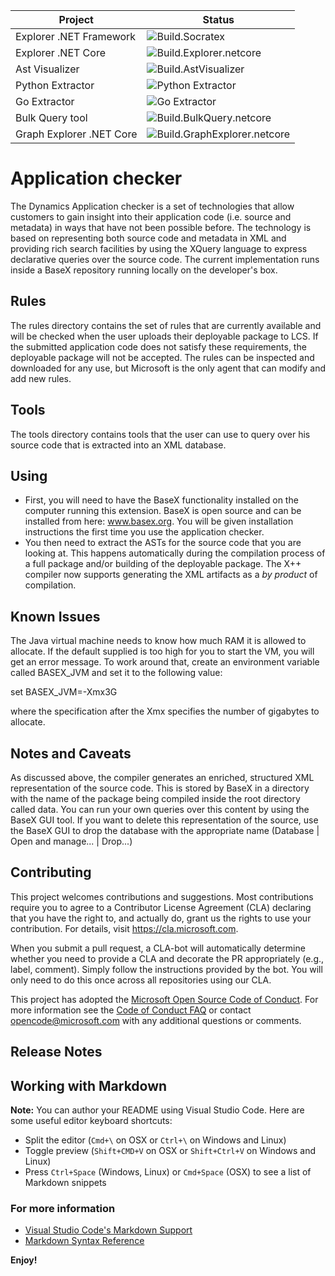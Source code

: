 
| Project | Status |
| --- | --- |
| Explorer .NET Framework | ![Build.Socratex](https://github.com/microsoft/Dynamics365FO-AppChecker/workflows/Build.Socratex/badge.svg)|
| Explorer .NET Core | ![Build.Explorer.netcore](https://github.com/microsoft/Dynamics365FO-AppChecker/workflows/Build.Explorer.netcore/badge.svg) |
| Ast Visualizer| ![Build.AstVisualizer](https://github.com/microsoft/Dynamics365FO-AppChecker/workflows/Build.AstVisualizer/badge.svg) |
| Python Extractor | ![Python Extractor](https://github.com/microsoft/Dynamics365FO-AppChecker/workflows/Python%20Extractor/badge.svg)|
| Go Extractor| ![Go Extractor](https://github.com/microsoft/Dynamics365FO-AppChecker/workflows/Go%20Extractor/badge.svg) |
| Bulk Query tool | ![Build.BulkQuery.netcore](https://github.com/microsoft/Dynamics365FO-AppChecker/workflows/Build.BulkQuery.netcore/badge.svg) |
| Graph Explorer .NET Core | ![Build.GraphExplorer.netcore](https://github.com/microsoft/Dynamics365FO-AppChecker/workflows/Build.GraphExplorer.netcore/badge.svg) |

# Application checker
The Dynamics Application checker is a set of technologies that allow customers to gain insight into their application code (i.e. source and metadata) in ways that have not been possible before. The technology is based on representing both source code and metadata in XML and providing rich search facilities by using the XQuery language to express declarative queries over the source code. The current implementation runs inside a BaseX repository running locally on the developer's box.

## Rules
The rules directory contains the set of rules that are currently available and will be checked when the user uploads their deployable package to LCS. If the submitted application code does not satisfy these requirements, the deployable package will not be accepted. The rules can be inspected and downloaded for any use, but Microsoft is the only agent that can modify and add new rules.

## Tools
The tools directory contains tools that the user can use to query over his source code that is extracted into an XML database.

## Using

* First, you will need to have the BaseX functionality installed on the computer running this extension. BaseX is open source and can be installed from here: www.basex.org. You will be given installation instructions the first time you use the application checker.
* You then need to extract the ASTs for the source code that you are looking at. This happens automatically during the compilation process of a full package and/or building of the deployable package. The X++ compiler now supports generating the XML artifacts as a _by product_ of compilation.

## Known Issues

The Java virtual machine needs to know how much RAM it is allowed to allocate. If the default supplied is too high for you to start the VM, you will get an error message. To work around that, create an environment variable called BASEX_JVM and set it to the following value:

set BASEX_JVM=-Xmx3G

where the specification after the Xmx specifies the number of gigabytes to allocate.

## Notes and Caveats
As discussed above, the compiler generates an enriched, structured XML representation of the source code. This is stored by BaseX in a directory with the name of the package being compiled inside the root directory called data. You can run your own queries over this content by using the BaseX GUI tool. If you want to delete this representation of the source, use the BaseX GUI to drop the database with the appropriate name  (Database | Open and manage... | Drop...)

## Contributing

This project welcomes contributions and suggestions. Most contributions require you to
agree to a Contributor License Agreement (CLA) declaring that you have the right to,
and actually do, grant us the rights to use your contribution. For details, visit
https://cla.microsoft.com.

When you submit a pull request, a CLA-bot will automatically determine whether you need
to provide a CLA and decorate the PR appropriately (e.g., label, comment). Simply follow the
instructions provided by the bot. You will only need to do this once across all repositories using our CLA.

This project has adopted the [Microsoft Open Source Code of Conduct](https://opensource.microsoft.com/codeofconduct/).
For more information see the [Code of Conduct FAQ](https://opensource.microsoft.com/codeofconduct/faq/)
or contact [opencode@microsoft.com](mailto:opencode@microsoft.com) with any additional questions or comments.

## Release Notes

## Working with Markdown

**Note:** You can author your README using Visual Studio Code.  Here are some useful editor keyboard shortcuts:

* Split the editor (`Cmd+\` on OSX or `Ctrl+\` on Windows and Linux)
* Toggle preview (`Shift+CMD+V` on OSX or `Shift+Ctrl+V` on Windows and Linux)
* Press `Ctrl+Space` (Windows, Linux) or `Cmd+Space` (OSX) to see a list of Markdown snippets

### For more information

* [Visual Studio Code's Markdown Support](http://code.visualstudio.com/docs/languages/markdown)
* [Markdown Syntax Reference](https://help.github.com/articles/markdown-basics/)

**Enjoy!**
